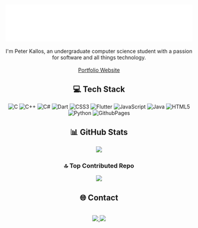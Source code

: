 <!--https://github.com/Akshay090/svg-banners/blob/master/SVG/luminance/luminance.svg?short_path=aab2322-->
<div align="center">
	<br>
		<img src="header.svg" width="1200" height="100">
	<br>
</div>

<p align="center">
	I'm Peter Kallos, an undergraduate computer science student with a passion for software and all things technology.
	<br>
	  <br />
	  <a href="https://kallosp.github.io/" title="Projects"
	    >Portfolio Website</a>
</p>

<h2 align="center"> 💻 Tech Stack </h2>
<div align="center">
	
![C](https://img.shields.io/badge/C-00599C?style=for-the-badge&logo=c&logoColor=white) ![C++](https://img.shields.io/badge/c++-%2300599C.svg?style=for-the-badge&logo=c%2B%2B&logoColor=white) ![C#](https://img.shields.io/badge/c%23-%23239120.svg?style=for-the-badge&logo=csharp&logoColor=white) ![Dart](https://img.shields.io/badge/dart-%230175C2.svg?style=for-the-badge&logo=dart&logoColor=white) ![CSS3](https://img.shields.io/badge/css3-%231572B6.svg?style=for-the-badge&logo=css3&logoColor=white) ![Flutter](https://img.shields.io/badge/Flutter-02569B?style=for-the-badge&logo=flutter&logoColor=white) ![JavaScript](https://img.shields.io/badge/javascript-%23323330.svg?style=for-the-badge&logo=javascript&logoColor=%23F7DF1E) ![Java](https://img.shields.io/badge/java-%23ED8B00.svg?style=for-the-badge&logo=openjdk&logoColor=white) ![HTML5](https://img.shields.io/badge/html5-%23E34F26.svg?style=for-the-badge&logo=html5&logoColor=white) ![Python](https://img.shields.io/badge/python-3670A0?style=for-the-badge&logo=python&logoColor=ffdd54) ![GithubPages](https://img.shields.io/badge/github%20pages-121013?style=for-the-badge&logo=github&logoColor=white)
</div>

<h2 align="center"> 📊 GitHub Stats </h2>
<div align="center">
	
![](https://github-readme-stats.vercel.app/api/top-langs/?username=KallosP&theme=dark&hide_border=false&include_all_commits=true&count_private=true&layout=compact)

### 🔝 Top Contributed Repo
![](https://github-contributor-stats.vercel.app/api?username=KallosP&limit=5&theme=dark&combine_all_yearly_contributions=true)
</div>

<h2 align="center"> 🌐 Contact </h2>
<div align="center">
	  <br>
	  <a href="mailto: pkallos19@gmail.com">
	    <img src="https://img.shields.io/badge/Gmail-D14836?style=for-the-badge&logo=gmail&logoColor=white">
	  </a>
	    <a href="https://www.linkedin.com/in/peter-kallos/">
	      <img src="https://img.shields.io/badge/LinkedIn-0077B5?style=for-the-badge&logo=linkedin&logoColor=white">
	    </a>
	 <br>
</div>



<!-- Proudly created with GPRM ( https://gprm.itsvg.in ) -->
<!--[![SVG Banners](https://svg-banners.vercel.app/api?type=luminance&text1=Welcome%20&width=800&height=120)](https://github.com/Akshay090/svg-banners)
[![Peter's GitHub stats](https://github-readme-stats.vercel.app/api?username=KallosP&theme=algolia)](https://github.com/anuraghazra/github-readme-stats)
[![Top Langs](https://github-readme-stats.vercel.app/api/top-langs/?username=KallosP&theme=algolia)](https://github.com/anuraghazra/github-readme-stats)
<!--
**KallosP/KallosP** is a ✨ _special_ ✨ repository because its `README.md` (this file) appears on your GitHub profile.

Here are some ideas to get you started:

- 🔭 I’m currently working on ...
- 🌱 I’m currently learning ...
- 👯 I’m looking to collaborate on ...
- 🤔 I’m looking for help with ...
- 💬 Ask me about ...
- 📫 How to reach me: ...
- 😄 Pronouns: ...
- ⚡ Fun fact: ...
-->
